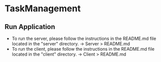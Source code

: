 ﻿# TaskManagement

## Run Application
 -  To run the server, please follow the instructions in the README.md file located in the "server" directory. -> Server > README.md
 -  To run the client, please follow the instructions in the README.md file located in the "client" directory. -> Client > README.md
